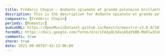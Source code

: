 ```yaml
---
title: Frédéric Chopin - Andante spianato et grande polonaise brillante Op. 22 (11)
description: This is the description for Andante spianato et grande polonaise brillante Op. 22 by Frédéric Chopin
composers: [Frédéric Chopin]
periods: [Romantic]
audioURL: https://OpenMusicDataset.github.io/Maestro/maestro-v3.0.0/2015/MIDI-Unprocessed_R2_D2-19-21-22_mid--AUDIO-from_mp3_22_R2_2015_wav--4.midi
formURL: https://docs.google.com/forms/d/e/1FAIpQLSdaiA5qYbBB-Mm6lw3CmC981tn0Ta7tPVo1zpDLnxqvqUQX-w/viewform
comments: true
share: true
date: 2021-08-08T07:43:13-06:00
---
```

